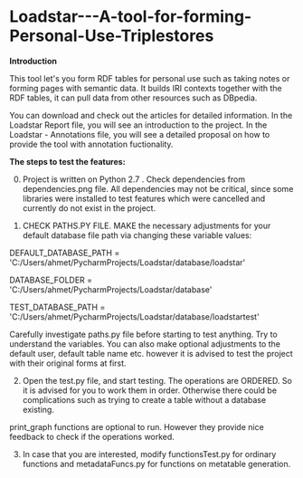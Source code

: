 # Loadstar---A-tool-for-forming-Personal-Use-Triplestores


**Introduction**

This tool let's you form RDF tables for personal use such as taking notes or forming pages with semantic data. It builds IRI contexts together with the RDF tables, it can pull data from other resources such as DBpedia.

You can download and check out the articles for detailed information. 
In the Loadstar Report file, you will see an introduction to the project.
In the Loadstar - Annotations file, you will see a detailed proposal on how to provide the tool with annotation fuctionality.




**The steps to test the features:**

0.  Project is written on Python 2.7 . Check dependencies from dependencies.png file. All dependencies may not be critical, since some libraries were installed to test features which were cancelled and currently do not exist in the project.


1.  CHECK PATHS.PY FILE. MAKE the necessary adjustments for your default database file path via changing these variable values:


DEFAULT_DATABASE_PATH = 'C:/Users/ahmet/PycharmProjects/Loadstar/database/loadstar'

DATABASE_FOLDER = 'C:/Users/ahmet/PycharmProjects/Loadstar/database'

TEST_DATABASE_PATH = 'C:/Users/ahmet/PycharmProjects/Loadstar/database/loadstartest'



Carefully investigate paths.py file before starting to test anything. Try to understand the variables.
You can also make optional adjustments to the default user, default table name etc. however it is advised to test the project with their original forms at first.




2.  Open the test.py file, and start testing. The operations are ORDERED. So it is advised for you to work them in order. Otherwise there could be complications such as trying to create a table without a database existing.

print_graph functions are optional to run. However they provide nice feedback to check if the operations worked.



3.  In case that you are interested, modify functionsTest.py for ordinary functions and metadataFuncs.py for functions on metatable generation.
